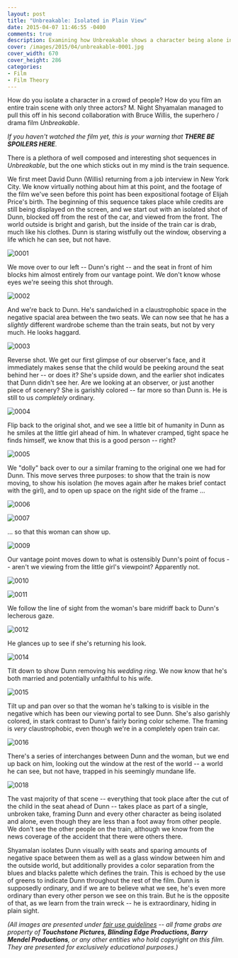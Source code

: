 ```yaml
---
layout: post
title: "Unbreakable: Isolated in Plain View"
date: 2015-04-07 11:46:55 -0400
comments: true
description: Examining how Unbreakable shows a character being alone in a crowd
cover: /images/2015/04/unbreakable-0001.jpg
cover_width: 670
cover_height: 286
categories: 
- Film
- Film Theory
---
```


How do you isolate a character in a crowd of people? How do you film an entire train scene with only three actors? M. Night Shyamalan managed to pull this off in his second collaboration with Bruce Willis, the superhero / drama film *Unbreakable*. 

*If you haven't watched the film yet, this is your warning that **THERE BE SPOILERS HERE**.*

<!-- more -->

There is a plethora of well composed and interesting shot sequences in *Unbreakable*, but the one which sticks out in my mind is the train sequence.

We first meet David Dunn (Willis) returning from a job interview in New York City. We know virtually nothing about him at this point, and the footage of the film we've seen before this point has been expositional footage of Elijah Price's birth. The beginning of this sequence takes place while credits are still being displayed on the screen, and we start out with an isolated shot of Dunn, blocked off from the rest of the car, and viewed from the front. The world outside is bright and garish, but the inside of the train car is drab, much like his clothes. Dunn is staring wistfully out the window, observing a life which he can see, but not have.

![0001](/images/2015/04/unbreakable-0001.jpg)  

We move over to our left -- Dunn's right -- and the seat in front of him blocks him almost entirely from our vantage point. We don't know whose eyes we're seeing this shot through.

![0002](/images/2015/04/unbreakable-0002.jpg)  

And we're back to Dunn. He's sandwiched in a claustrophobic space in the negative spacial area between the two seats. We can now see that he has a *slightly* different wardrobe scheme than the train seats, but not by very much. He looks haggard.

![0003](/images/2015/04/unbreakable-0003.jpg)  

Reverse shot. We get our first glimpse of our observer's face, and it immediately makes sense that the child would be peeking around the seat behind her -- or does it? She's upside down, and the earlier shot indicates that Dunn didn't see her. Are we looking at an observer, or just another piece of scenery? She is garishly colored -- far more so than Dunn is. He is still to us *completely* ordinary.

![0004](/images/2015/04/unbreakable-0004.jpg)  

Flip back to the original shot, and we see a little bit of humanity in Dunn as he smiles at the little girl ahead of him. In whatever cramped, tight space he finds himself, we know that this is a good person -- right?

![0005](/images/2015/04/unbreakable-0005.jpg)  

We "dolly" back over to our a similar framing to the original one we had for Dunn. This move serves three purposes: to show that the train is now moving, to show his isolation (he moves again after he makes brief contact with the girl), and to open up space on the right side of the frame ... 

![0006](/images/2015/04/unbreakable-0006.jpg)  

![0007](/images/2015/04/unbreakable-0007.jpg)  

... so that this woman can show up.

![0009](/images/2015/04/unbreakable-0009.jpg)  

Our vantage point moves down to what is ostensibly Dunn's point of focus -- aren't we viewing from the little girl's viewpoint? Apparently not.

![0010](/images/2015/04/unbreakable-0010.jpg)  

![0011](/images/2015/04/unbreakable-0011.jpg)  

We follow the line of sight from the woman's bare midriff back to Dunn's lecherous gaze.

![0012](/images/2015/04/unbreakable-0012.jpg)  

He glances up to see if she's returning his look.

![0014](/images/2015/04/unbreakable-0014.jpg)  

Tilt down to show Dunn removing his *wedding ring*. We now know that he's both married and potentially unfaithful to his wife.

![0015](/images/2015/04/unbreakable-0015.jpg)  

Tilt up and pan over so that the woman he's talking to is visible in the negative which has been our viewing portal to see Dunn. She's also garishly colored, in stark contrast to Dunn's fairly boring color scheme. The framing is *very* claustrophobic, even though we're in a completely open train car.

![0016](/images/2015/04/unbreakable-0016.jpg)  

There's a series of interchanges between Dunn and the woman, but we end up back on him, looking out the window at the rest of the world -- a world he can see, but not have, trapped in his seemingly mundane life.

![0018](/images/2015/04/unbreakable-0018.jpg)  

The vast majority of that scene -- everything that took place after the cut of the child in the seat ahead of Dunn -- takes place as part of a single, unbroken take, framing Dunn and every other character as being isolated and alone, even though they are less than a foot away from other people. We don't see the other people on the train, although we know from the news coverage of the accident that there were others there.

Shyamalan isolates Dunn visually with seats and sparing amounts of negative space between them as well as a glass window between him and the outside world, but additionally provides a color separation from the blues and blacks palette which defines the train. This is echoed by the use of greens to indicate Dunn throughout the rest of the film. Dunn is supposedly ordinary, and if we are to believe what we see, he's even more ordinary than every other person we see on this train. But he is the opposite of that, as we learn from the train wreck -- he is extraordinary, hiding in plain sight.

*(All images are presented under [fair use guidelines](http://libguides.mit.edu/usingimages) -- all frame grabs are property of **Touchstone Pictures, Blinding Edge Productions, Barry Mendel Productions**, or any other entities who hold copyright on this film. They are presented for exclusively educational purposes.)*
